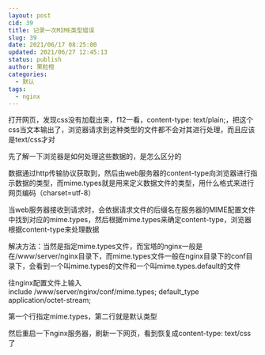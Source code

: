 ```yaml
---
layout: post
cid: 39
title: 记录一次MIME类型错误
slug: 39
date: 2021/06/17 08:25:00
updated: 2021/06/27 12:45:13
status: publish
author: 果粒橙
categories: 
  - 默认
tags: 
  - nginx
---
```



打开网页，发现css没有加载出来，f12一看，content-type: text/plain;，把这个css当文本输出了，浏览器请求到这种类型的文件都不会对其进行处理，而且应该是text/css才对


先了解一下浏览器是如何处理这些数据的，是怎么区分的

数据通过http传输协议获取到，然后由web服务器的content-type向浏览器进行指示数据的类型，而mime.types就是用来定义数据文件的类型，用什么格式来进行网页编码（charset=utf-8）

当web服务器接收到请求时，会依据请求文件的后缀名在服务器的MIME配置文件中找到对应的mime.types，然后根据mime.types来确定content-type，浏览器根据content-type来处理数据



解决方法：当然是指定mime.types文件，而宝塔的nginx一般是在/www/server/nginx目录下，而mime.types文件一般在nginx目录下的conf目录下，会看到一个叫mime.types的文件和一个叫mime.types.default的文件



往nginx配置文件上输入    
include /www/server/nginx/conf/mime.types;
default_type application/octet-stream;


第一个行指定mime.types，第二行就是默认类型


然后重启一下nginx服务器，刷新一下网页，看到恢复成content-type: text/css了